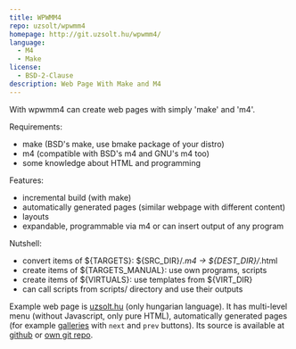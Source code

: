 ```yaml
---
title: WPWMM4
repo: uzsolt/wpwmm4
homepage: http://git.uzsolt.hu/wpwmm4/
language:
  - M4
  - Make
license:
  - BSD-2-Clause
description: Web Page With Make and M4
---
```

With wpwmm4 can create web pages with simply 'make' and 'm4'.

Requirements:
- make (BSD's make, use bmake package of your distro)
- m4 (compatible with BSD's m4 and GNU's m4 too)
- some knowledge about HTML and programming

Features:
- incremental build (with make)
- automatically generated pages (similar webpage with different content)
- layouts
- expandable, programmable via m4 or can insert output of any program

Nutshell:
- convert items of ${TARGETS}: ${SRC_DIR}/*.m4 -> ${DEST_DIR}/*.html
- create items of ${TARGETS_MANUAL}: use own programs, scripts
- create items of ${VIRTUALS}: use templates from ${VIRT_DIR}
- can call scripts from scripts/ directory and use their outputs

Example web page is [uzsolt.hu](http://uzsolt.hu/) (only hungarian language). It has multi-level menu (without Javascript,
only pure HTML), automatically generated pages (for example [galleries](http://uzsolt.hu/pict/personal/summer2014/)
with `next` and `prev` buttons). Its source is available at [github](https://github.com/uzsolt/wpwmm4-uzsolt.hu)
or [own git repo](http://git.uzsolt.hu/wpwmm4-uzsolt.hu/).
